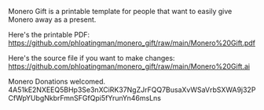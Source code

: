 Monero Gift is a printable template for people that want to easily give Monero away as a present.

Here's the printable PDF: https://github.com/phloatingman/monero_gift/raw/main/Monero%20Gift.pdf

Here's the source file if you want to make changes: https://github.com/phloatingman/monero_gift/raw/main/Monero%20Gift.ai

Monero Donations welcomed.
4A51kE2NXEEQ5BHp3Se3nXCiRK37NgZJrFQQ7BusaXvWSaVrbSXWA9j32PCfWpYUbgNkbrFmnSFGfQpi5fYrunYn46msLns
